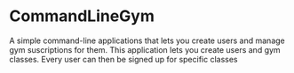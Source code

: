 # CommandLineGym
A simple command-line applications that lets you create users and manage gym suscriptions for them.
This application lets you create users and gym classes. Every user can then be signed up for specific classes
